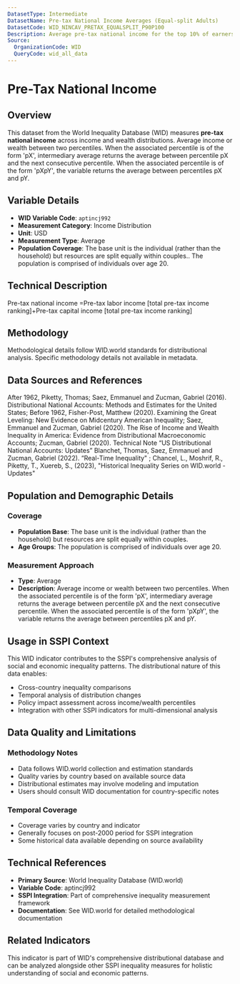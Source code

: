 ```yaml
---
DatasetType: Intermediate
DatasetName: Pre-tax National Income Averages (Equal-split Adults)
DatasetCode: WID_NINCAV_PRETAX_EQUALSPLIT_P90P100
Description: Average pre-tax national income for the top 10% of earners for equal-split adults. Resources are split equally within couples while the base unit remains the individual. Pre-tax national income is the sum of all pre-tax personal income flows accruing to labor and capital, before taxes and transfers but after pension operations.
Source:
  OrganizationCode: WID
  QueryCode: wid_all_data
---
```

# Pre-Tax National Income

## Overview

This dataset from the World Inequality Database (WID) measures **pre-tax national income** across income and wealth distributions. Average income or wealth between two percentiles. When the associated percentile is of the form 'pX', intermediary average returns the average between percentile pX and the next consecutive percentile. When the associated percentile is of the form 'pXpY', the variable returns the average between percentiles pX and pY.

## Variable Details

- **WID Variable Code**: `aptincj992`
- **Measurement Category**: Income Distribution
- **Unit**: USD
- **Measurement Type**: Average
- **Population Coverage**: The base unit is the individual (rather than the household) but resources are split equally within couples.. The population is comprised of individuals over age 20.

## Technical Description

Pre-tax national income =Pre-tax labor income [total pre-tax income ranking]+Pre-tax capital income [total pre-tax income ranking]

## Methodology

Methodological details follow WID.world standards for distributional analysis. Specific methodology details not available in metadata.

## Data Sources and References

After 1962, Piketty, Thomas; Saez, Emmanuel and Zucman, Gabriel (2016). Distributional National Accounts: Methods and Estimates for the United States; Before 1962, Fisher-Post, Matthew (2020). Examining the Great Leveling: New Evidence on Midcentury American Inequality; Saez, Emmanuel and Zucman, Gabriel (2020). The Rise of Income and Wealth Inequality in America: Evidence from Distributional Macroeconomic Accounts; Zucman, Gabriel (2020). Technical Note “US Distributional National Accounts: Updates” Blanchet, Thomas, Saez, Emmanuel and Zucman, Gabriel (2022). “Real-Time Inequality" ; Chancel, L., Moshrif, R., Piketty, T., Xuereb, S., (2023), "Historical Inequality Series on WID.world - Updates"

## Population and Demographic Details

### Coverage
- **Population Base**: The base unit is the individual (rather than the household) but resources are split equally within couples.
- **Age Groups**: The population is comprised of individuals over age 20.

### Measurement Approach
- **Type**: Average
- **Description**: Average income or wealth between two percentiles. When the associated percentile is of the form 'pX', intermediary average returns the average between percentile pX and the next consecutive percentile. When the associated percentile is of the form 'pXpY', the variable returns the average between percentiles pX and pY.

## Usage in SSPI Context

This WID indicator contributes to the SSPI's comprehensive analysis of social and economic inequality patterns. The distributional nature of this data enables:

- Cross-country inequality comparisons
- Temporal analysis of distribution changes
- Policy impact assessment across income/wealth percentiles
- Integration with other SSPI indicators for multi-dimensional analysis

## Data Quality and Limitations

### Methodology Notes
- Data follows WID.world collection and estimation standards
- Quality varies by country based on available source data
- Distributional estimates may involve modeling and imputation
- Users should consult WID documentation for country-specific notes

### Temporal Coverage
- Coverage varies by country and indicator
- Generally focuses on post-2000 period for SSPI integration
- Some historical data available depending on source availability

## Technical References

- **Primary Source**: World Inequality Database (WID.world)
- **Variable Code**: aptincj992
- **SSPI Integration**: Part of comprehensive inequality measurement framework
- **Documentation**: See WID.world for detailed methodological documentation

## Related Indicators

This indicator is part of WID's comprehensive distributional database and can be analyzed alongside other SSPI inequality measures for holistic understanding of social and economic patterns.